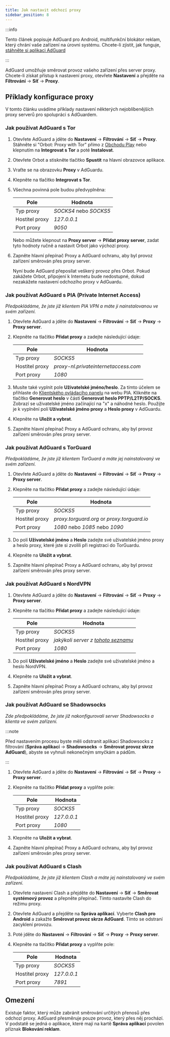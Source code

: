 ```yaml
---
title: Jak nastavit odchozí proxy
sidebar_position: 8
---
```


:::info

Tento článek popisuje AdGuard pro Android, multifunkční blokátor reklam, který chrání vaše zařízení na úrovni systému. Chcete-li zjistit, jak funguje, [stáhněte si aplikaci AdGuard](https://adguard.com/download.html?auto=true)

:::

AdGuard umožňuje směrovat provoz vašeho zařízení přes server proxy. Chcete-li získat přístup k nastavení proxy, otevřete **Nastavení** a přejděte na **Filtrování** → **Síť** → **Proxy**.

## Příklady konfigurace proxy

V tomto článku uvádíme příklady nastavení některých nejoblíbenějších proxy serverů pro spolupráci s AdGuardem.

### Jak používat AdGuard s Tor

1. Otevřete AdGuard a jděte do **Nastavení** → **Filtrování** → **Síť** → **Proxy**. Stáhněte si "Orbot: Proxy with Tor" přímo z [Obchodu Play](https://play.google.com/store/apps/details?id=org.torproject.android&noprocess) nebo klepnutím na **Integrovat s Tor** a poté **Instalovat**.

1. Otevřete Orbot a stiskněte tlačítko **Spustit** na hlavní obrazovce aplikace.

1. Vraťte se na obrazovku **Proxy** v AdGuardu.

1. Klepněte na tlačítko **Integrovat s Tor**.

1. Všechna povinná pole budou předvyplněna:

    | Pole           | Hodnota                |
    | -------------- | ---------------------- |
    | Typ proxy      | *SOCKS4* nebo *SOCKS5* |
    | Hostitel proxy | *127.0.0.1*            |
    | Port proxy     | *9050*                 |

    Nebo můžete klepnout na **Proxy server** → **Přidat proxy server**, zadat tyto hodnoty ručně a nastavit Orbot jako výchozí proxy.

1. Zapněte hlavní přepínač Proxy a AdGuard ochranu, aby byl provoz zařízení směrován přes proxy server.

    Nyní bude AdGuard přeposílat veškerý provoz přes Orbot. Pokud zakážete Orbot, připojení k Internetu bude nedostupné, dokud nezakážete nastavení odchozího proxy v AdGuardu.

### Jak používat AdGuard s PIA (Private Internet Access)

*Předpokládáme, že jste již klientem PIA VPN a máte ji nainstalovanou ve svém zařízení.*

1. Otevřete AdGuard a jděte do **Nastavení** → **Filtrování** → **Síť** → **Proxy** → **Proxy server**.

1. Klepněte na tlačítko **Přidat proxy** a zadejte následující údaje:

    | Pole           | Hodnota                              |
    | -------------- | ------------------------------------ |
    | Typ proxy      | *SOCKS5*                             |
    | Hostitel proxy | *proxy-nl.privateinternetaccess.com* |
    | Port proxy     | *1080*                               |

1. Musíte také vyplnit pole **Uživatelské jméno/heslo**. Za tímto účelem se přihlaste do [Klientského ovládacího panelu](https://www.privateinternetaccess.com/pages/client-sign-in) na webu PIA. Klikněte na tlačítko **Generovat heslo** v části **Generovat heslo PPTP/L2TP/SOCKS**. Zobrazí se uživatelské jméno začínající na "x" a náhodné heslo. Použijte je k vyplnění polí **Uživatelské jméno proxy** a **Heslo proxy** v AdGuardu.

1. Klepněte na **Uložit a vybrat**.

1. Zapněte hlavní přepínač Proxy a AdGuard ochranu, aby byl provoz zařízení směrován přes proxy server.

### Jak používat AdGuard s TorGuard

*Předpokládáme, že jste již klientem TorGuard a máte jej nainstalovaný ve svém zařízení.*

1. Otevřete AdGuard a jděte do **Nastavení** → **Filtrování** → **Síť** → **Proxy** → **Proxy server**.

1. Klepněte na tlačítko **Přidat proxy** a zadejte následující údaje:

    | Pole           | Hodnota                                     |
    | -------------- | ------------------------------------------- |
    | Typ proxy      | *SOCKS5*                                    |
    | Hostitel proxy | *proxy.torguard.org* or *proxy.torguard.io* |
    | Port proxy     | *1080* nebo *1085* nebo *1090*              |

1. Do polí **Uživatelské jméno** a **Heslo** zadejte své uživatelské jméno proxy a heslo proxy, které jste si zvolili při registraci do TorGuardu.

1. Klepněte na **Uložit a vybrat**.

1. Zapněte hlavní přepínač Proxy a AdGuard ochranu, aby byl provoz zařízení směrován přes proxy server.

### Jak používat AdGuard s NordVPN

1. Otevřete AdGuard a jděte do **Nastavení** → **Filtrování** → **Síť** → **Proxy** → **Proxy server**.

1. Klepněte na tlačítko **Přidat proxy** a zadejte následující údaje:

    | Pole           | Hodnota                                                                               |
    | -------------- | ------------------------------------------------------------------------------------- |
    | Typ proxy      | *SOCKS5*                                                                              |
    | Hostitel proxy | *jakýkoli server z [tohoto seznamu](https://support.nordvpn.com/Connectivity/Proxy/)* |
    | Port proxy     | *1080*                                                                                |

1. Do polí **Uživatelské jméno** a **Heslo** zadejte své uživatelské jméno a heslo NordVPN.

1. Klepněte na **Uložit a vybrat**.

1. Zapněte hlavní přepínač Proxy a AdGuard ochranu, aby byl provoz zařízení směrován přes proxy server.

### Jak používat AdGuard se Shadowsocks

*Zde předpokládáme, že jste již nakonfigurovali server Shadowsocks a klienta ve svém zařízení.*

:::note

Před nastavením procesu byste měli odstranit aplikaci Shadowsocks z filtrování (**Správa aplikací** → **Shadowsocks** → **Směrovat provoz skrze AdGuard**), abyste se vyhnuli nekonečným smyčkám a pádům.

:::

1. Otevřete AdGuard a jděte do **Nastavení** → **Filtrování** → **Síť** → **Proxy** → **Proxy server**.

1. Klepněte na tlačítko **Přidat proxy** a vyplňte pole:

    | Pole           | Hodnota     |
    | -------------- | ----------- |
    | Typ proxy      | *SOCKS5*    |
    | Hostitel proxy | *127.0.0.1* |
    | Port proxy     | *1080*      |

1. Klepněte na **Uložit a vybrat**.

1. Zapněte hlavní přepínač Proxy a AdGuard ochranu, aby byl provoz zařízení směrován přes proxy server.

### Jak používat AdGuard s Clash

*Předpokládáme, že jste již klientem Clash a máte jej nainstalovaný ve svém zařízení.*

1. Otevřete nastavení Clash a přejděte do **Nastavení** → **Síť** → **Směrovat systémový provoz** a přepněte přepínač. Tímto nastavíte Clash do režimu proxy.

1. Otevřete AdGuard a přejděte na **Správa aplikací**. Vyberte **Clash pro Android** a zakažte **Směrovat provoz skrze AdGuard**. Tímto se odstraní zacyklení provozu.

1. Poté jděte do **Nastavení** → **Filtrování** → **Síť** → **Proxy** → **Proxy server**.

1. Klepněte na tlačítko **Přidat proxy** a vyplňte pole:

    | Pole           | Hodnota     |
    | -------------- | ----------- |
    | Typ proxy      | *SOCKS5*    |
    | Hostitel proxy | *127.0.0.1* |
    | Port proxy     | *7891*      |

## Omezení

Existuje faktor, který může zabránit směrování určitých přenosů přes odchozí proxy. AdGuard přesměruje pouze provoz, který přes něj prochází. V podstatě se jedná o aplikace, které mají na kartě **Správa aplikací** povolen příznak **Blokování reklam**.
